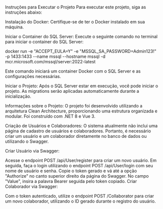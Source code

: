 Instruções para Executar o Projeto
Para executar este projeto, siga as instruções abaixo:

Instalação do Docker: Certifique-se de ter o Docker instalado em sua máquina.

Iniciar o Container do SQL Server: Execute o seguinte comando no terminal para iniciar o container do SQL Server:

docker run -e "ACCEPT_EULA=Y" -e "MSSQL_SA_PASSWORD=Admin123!" -p 1433:1433 --name mssql --hostname mssql -d mcr.microsoft.com/mssql/server:2022-latest

Este comando iniciará um container Docker com o SQL Server e as configurações necessárias.

Iniciar o Projeto: Após o SQL Server estar em execução, você pode iniciar o projeto. As migrations serão aplicadas automaticamente durante a inicialização.

Informações sobre o Projeto: O projeto foi desenvolvido utilizando a arquitetura Clean Architecture, proporcionando uma estrutura organizada e modular. Foi construído com .NET 8 e Vue 3.

Criação de Usuários e Colaboradores: O sistema atualmente não inclui uma página de cadastro de usuários e colaboradores. Portanto, é necessário criar um usuário e um colaborador diretamente no banco de dados ou utilizando o Swagger.

Criar Usuário via Swagger:

Acesse o endpoint POST /api/User/register para criar um novo usuário.
Em seguida, faça o login utilizando o endpoint POST /api/User/login com seu nome de usuário e senha.
Copie o token gerado e vá até a opção "Authorize" no canto superior direito da página do Swagger. No campo "Value", insira a palavra Bearer seguida pelo token copiado.
Criar Colaborador via Swagger:

Com o token autenticado, utilize o endpoint POST /Collaborator para criar um novo colaborador, utilizando o ID gerado durante o registro do usuário.
